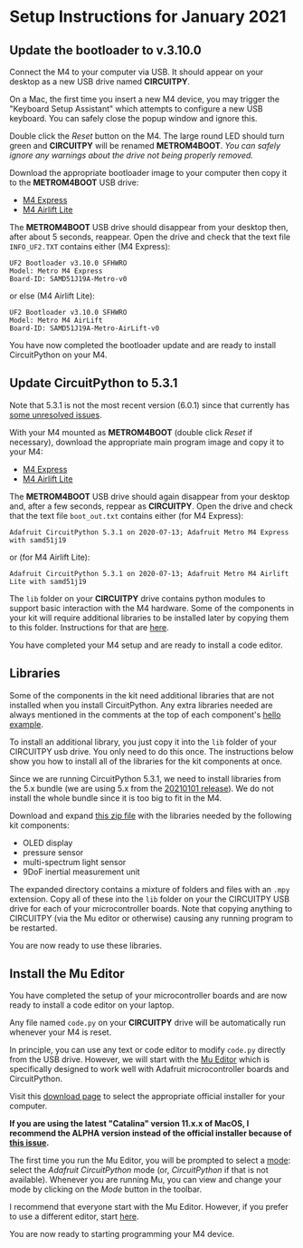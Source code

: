# Setup Instructions for January 2021

## Update the bootloader to v.3.10.0

Connect the M4 to your computer via USB.  It should appear on your desktop as a new USB drive named **CIRCUITPY**.

On a Mac, the first time you insert a new M4 device, you may trigger the "Keyboard Setup Assistant" which attempts to configure a new USB keyboard. You can safely close the popup window and ignore this.

Double click the *Reset* button on the M4. The large round LED should turn green and **CIRCUITPY** will be renamed **METROM4BOOT**.  *You can safely ignore any warnings about the drive not being properly removed.*

Download the appropriate bootloader image to your computer then copy it to the **METROM4BOOT** USB drive:
 - [M4 Express](https://github.com/adafruit/uf2-samdx1/releases/download/v3.10.0/update-bootloader-metro_m4-v3.10.0.uf2)
 - [M4 Airlift Lite](https://github.com/adafruit/uf2-samdx1/releases/download/v3.10.0/update-bootloader-metro_m4_airlift-v3.10.0.uf2)

The **METROM4BOOT** USB drive should disappear from your desktop then, after about 5 seconds, reappear.  Open the drive and check that the text file `INFO_UF2.TXT` contains either (M4 Express):
```
UF2 Bootloader v3.10.0 SFHWRO
Model: Metro M4 Express
Board-ID: SAMD51J19A-Metro-v0
```
or else (M4 Airlift Lite):
```
UF2 Bootloader v3.10.0 SFHWRO
Model: Metro M4 AirLift
Board-ID: SAMD51J19A-Metro-AirLift-v0
```

You have now completed the bootloader update and are ready to install CircuitPython on your M4.

## Update CircuitPython to 5.3.1

Note that 5.3.1 is not the most recent version (6.0.1) since that currently has [some unresolved issues](https://github.com/adafruit/circuitpython/issues/3918).

With your M4 mounted as **METROM4BOOT** (double click *Reset* if necessary), download the appropriate main program image and copy it to your M4:
 - [M4 Express](https://adafruit-circuit-python.s3.amazonaws.com/bin/metro_m4_express/en_US/adafruit-circuitpython-metro_m4_express-en_US-5.3.1.uf2)
 - [M4 Airlift Lite](https://adafruit-circuit-python.s3.amazonaws.com/bin/metro_m4_airlift_lite/en_US/adafruit-circuitpython-metro_m4_airlift_lite-en_US-5.3.1.uf2)

The **METROM4BOOT** USB drive should again disappear from your desktop and, after a few seconds, reppear as **CIRCUITPY**.  Open the drive and check that the text file `boot_out.txt` contains either (for M4 Express):
```
Adafruit CircuitPython 5.3.1 on 2020-07-13; Adafruit Metro M4 Express with samd51j19
```
or (for M4 Airlift Lite):
```
Adafruit CircuitPython 5.3.1 on 2020-07-13; Adafruit Metro M4 Airlift Lite with samd51j19
```

The `lib` folder on your **CIRCUITPY** drive contains python modules to support basic interaction with the M4 hardware.  Some of the components in your kit will require additional libraries to be installed later by copying them to this folder.  Instructions for that are [here](libraries.md).

You have completed your M4 setup and are ready to install a code editor.

## Libraries

Some of the components in the kit need additional libraries that are not installed when you install CircuitPython. Any extra libraries needed are always mentioned in the comments at the top of each component's [hello example](hello.md).

To install an additional library, you just copy it into the `lib` folder of your CIRCUITPY usb drive. You only need to do this once.  The instructions below show you how to install all of the libraries for the kit components at once.

Since we are running CircuitPython 5.3.1, we need to install libraries from the 5.x bundle (we are using 5.x from the [20210101 release](https://github.com/adafruit/Adafruit_CircuitPython_Bundle/releases/tag/20210101)). We do not install the whole bundle since it is too big to fit in the M4.

Download and expand [this zip file](E4S-libaries-5.x.zip) with the libraries needed by the following kit components:
 - OLED display
 - pressure sensor
 - multi-spectrum light sensor
 - 9DoF inertial measurement unit

The expanded directory contains a mixture of folders and files with an `.mpy` extension.  Copy all of these into the `lib` folder on your the CIRCUITPY USB drive for each of your microcontroller boards.  Note that copying anything to CIRCUITPY (via the Mu editor or otherwise) causing any running program to be restarted.

You are now ready to use these libraries.

## Install the Mu Editor

You have completed the setup of your microcontroller boards and are now ready to install a code editor on your laptop.

Any file named `code.py` on your **CIRCUITPY** drive will be automatically run whenever your M4 is reset.

In principle, you can use any text or code editor to modify `code.py` directly from the USB drive.  However,
we will start with the [Mu Editor](https://codewith.mu/) which is specifically designed to work well with Adafruit microcontroller boards and CircuitPython.

Visit this [download page](https://codewith.mu/en/download) to select the appropriate official installer for your computer.

**If you are using the latest "Catalina" version 11.x.x of MacOS, I recommend the ALPHA version instead of the official installer because of [this issue](https://github.com/mu-editor/mu/issues/1147).**

The first time you run the Mu Editor, you will be prompted to select a [mode](https://codewith.mu/en/tutorials/1.0/modes): select the *Adafruit CircuitPython* mode (or, *CircuitPython* if that is not available).  Whenever you
are running Mu, you can view and change your mode by clicking on the *Mode*  button in the toolbar.

I recommend that everyone start with the Mu Editor.  However, if you prefer to use a different editor, start [here](https://learn.adafruit.com/welcome-to-circuitpython/creating-and-editing-code#1-use-an-editor-that-writes-out-the-file-completely-when-you-save-it-2977444-22).

You are now ready to starting programming your M4 device.
